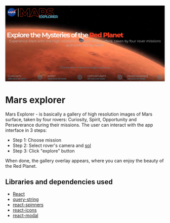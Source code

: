![MExplorer](./public/screenshot.png)

# Mars explorer

Mars Explorer - is basically a gallery of high resolution images of Mars surface, taken by four rovers: Curiosity, Spirit, Opportunity and Perseverance during their missions. The user can interact with the app interface in 3 steps:
- Step 1: Choose mission
- Step 2: Select rover's camera and [sol](https://en.wikipedia.org/wiki/Sol_(day_on_Mars))
- Step 3: Click "explore" button
<a/>
When done, the gallery overlay appears, where you can enjoy the beauty of the Red Planet.

## Libraries and dependencies used

- [React](https://reactjs.org/)
- [query-string](https://github.com/sindresorhus/query-string)
- [react-spinners](https://www.npmjs.com/package/react-spinners)
- [react-icons](https://react-icons.github.io/react-icons/)
- [react-modal](https://github.com/reactjs/react-modal)